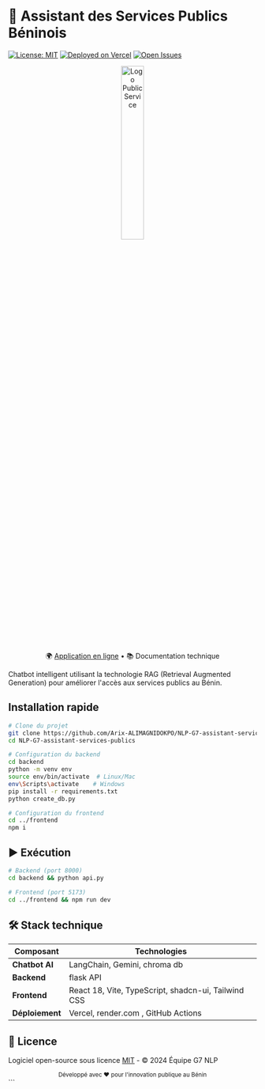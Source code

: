 # 🤖 Assistant des Services Publics Béninois

[![License: MIT](https://img.shields.io/badge/License-MIT-yellow.svg)](https://opensource.org/licenses/MIT)
[![Deployed on Vercel](https://img.shields.io/badge/Deployed%20on-Vercel-000000.svg)](https://vercel.com)
[![Open Issues](https://img.shields.io/github/issues/Arix-ALIMAGNIDOKPO/NLP-G7-assistant-services-publics)](https://github.com/Arix-ALIMAGNIDOKPO/NLP-G7-assistant-services-publics/issues)

<div align="center">
  <img src="https://archive.apdp.bj/wp-content/uploads/2020/06/banorservicepub-scaled.jpg" alt="Logo Public Service" width="30%">
  <p>🌍 <a href="https://assistant-services-publics.vercel.app/" target="_blank">Application en ligne</a> • 📚 Documentation technique</p>
</div>

Chatbot intelligent utilisant la technologie RAG (Retrieval Augmented Generation) pour améliorer l'accès aux services publics au Bénin.

## Installation rapide

```bash
# Clone du projet
git clone https://github.com/Arix-ALIMAGNIDOKPO/NLP-G7-assistant-services-publics.git
cd NLP-G7-assistant-services-publics

# Configuration du backend
cd backend
python -m venv env
source env/bin/activate  # Linux/Mac
env\Scripts\activate    # Windows
pip install -r requirements.txt
python create_db.py

# Configuration du frontend
cd ../frontend
npm i
```

## ▶ Exécution

```bash
# Backend (port 8000)
cd backend && python api.py

# Frontend (port 5173)
cd ../frontend && npm run dev
```

## 🛠 Stack technique

| Composant       | Technologies                                                                |
|-----------------|-----------------------------------------------------------------------------|
| **Chatbot AI**    | LangChain, Gemini, chroma db
| **Backend**     | flask API                                       |
| **Frontend**    | React 18, Vite, TypeScript, shadcn-ui, Tailwind CSS                         |
| **Déploiement** | Vercel, render.com , GitHub Actions                                              |


## 📄 Licence

Logiciel open-source sous licence [MIT](LICENSE) - © 2024 Équipe G7 NLP


<div align="center">
  <sub>Développé avec ❤️ pour l'innovation publique au Bénin</sub>
</div>
```

